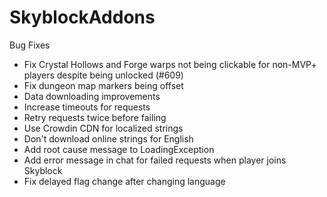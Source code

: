 # SkyblockAddons

Bug Fixes
- Fix Crystal Hollows and Forge warps not being clickable for non-MVP+ players despite being unlocked (#609)
- Fix dungeon map markers being offset
- Data downloading improvements
 - Increase timeouts for requests
 - Retry requests twice before failing
 - Use Crowdin CDN for localized strings
 - Don't download online strings for English
 - Add root cause message to LoadingException
 - Add error message in chat for failed requests when player joins Skyblock
 - Fix delayed flag change after changing language
